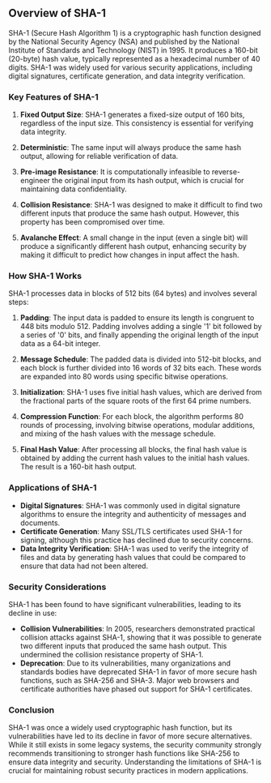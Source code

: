 ## Overview of SHA-1

SHA-1 (Secure Hash Algorithm 1) is a cryptographic hash function designed by the National Security Agency (NSA) and published by the National Institute of Standards and Technology (NIST) in 1995. It produces a 160-bit (20-byte) hash value, typically represented as a hexadecimal number of 40 digits. SHA-1 was widely used for various security applications, including digital signatures, certificate generation, and data integrity verification.

### Key Features of SHA-1

1. **Fixed Output Size**: SHA-1 generates a fixed-size output of 160 bits, regardless of the input size. This consistency is essential for verifying data integrity.

2. **Deterministic**: The same input will always produce the same hash output, allowing for reliable verification of data.

3. **Pre-image Resistance**: It is computationally infeasible to reverse-engineer the original input from its hash output, which is crucial for maintaining data confidentiality.

4. **Collision Resistance**: SHA-1 was designed to make it difficult to find two different inputs that produce the same hash output. However, this property has been compromised over time.

5. **Avalanche Effect**: A small change in the input (even a single bit) will produce a significantly different hash output, enhancing security by making it difficult to predict how changes in input affect the hash.

### How SHA-1 Works

SHA-1 processes data in blocks of 512 bits (64 bytes) and involves several steps:

1. **Padding**: The input data is padded to ensure its length is congruent to 448 bits modulo 512. Padding involves adding a single '1' bit followed by a series of '0' bits, and finally appending the original length of the input data as a 64-bit integer.

2. **Message Schedule**: The padded data is divided into 512-bit blocks, and each block is further divided into 16 words of 32 bits each. These words are expanded into 80 words using specific bitwise operations.

3. **Initialization**: SHA-1 uses five initial hash values, which are derived from the fractional parts of the square roots of the first 64 prime numbers.

4. **Compression Function**: For each block, the algorithm performs 80 rounds of processing, involving bitwise operations, modular additions, and mixing of the hash values with the message schedule.

5. **Final Hash Value**: After processing all blocks, the final hash value is obtained by adding the current hash values to the initial hash values. The result is a 160-bit hash output.

### Applications of SHA-1

- **Digital Signatures**: SHA-1 was commonly used in digital signature algorithms to ensure the integrity and authenticity of messages and documents.
- **Certificate Generation**: Many SSL/TLS certificates used SHA-1 for signing, although this practice has declined due to security concerns.
- **Data Integrity Verification**: SHA-1 was used to verify the integrity of files and data by generating hash values that could be compared to ensure that data had not been altered.

### Security Considerations

SHA-1 has been found to have significant vulnerabilities, leading to its decline in use:

- **Collision Vulnerabilities**: In 2005, researchers demonstrated practical collision attacks against SHA-1, showing that it was possible to generate two different inputs that produced the same hash output. This undermined the collision resistance property of SHA-1.
- **Deprecation**: Due to its vulnerabilities, many organizations and standards bodies have deprecated SHA-1 in favor of more secure hash functions, such as SHA-256 and SHA-3. Major web browsers and certificate authorities have phased out support for SHA-1 certificates.

### Conclusion

SHA-1 was once a widely used cryptographic hash function, but its vulnerabilities have led to its decline in favor of more secure alternatives. While it still exists in some legacy systems, the security community strongly recommends transitioning to stronger hash functions like SHA-256 to ensure data integrity and security. Understanding the limitations of SHA-1 is crucial for maintaining robust security practices in modern applications.